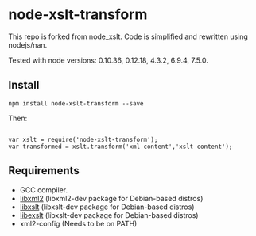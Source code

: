 # node-xslt-transform

This repo is forked from node_xslt. Code is simplified and rewritten using nodejs/nan.

Tested with node versions: 0.10.36, 0.12.18, 4.3.2, 6.9.4, 7.5.0.

## Install
```
npm install node-xslt-transform --save
```

Then:

```JS

var xslt = require('node-xslt-transform');
var transformed = xslt.transform('xml content','xslt content');

```

## Requirements
* GCC compiler.
* [libxml2](http://www.xmlsoft.org/) (libxml2-dev package for Debian-based distros)
* [libxslt](http://xmlsoft.org/xslt/index.html) (libxslt-dev package for Debian-based distros)
* [libexslt](http://xmlsoft.org/xslt/EXSLT/) (libxslt-dev package for Debian-based distros)
* xml2-config (Needs to be on PATH)
